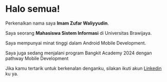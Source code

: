 # Halo semua! 

Perkenalkan nama saya **Imam Zufar Waliyyudin**.<br>

Saya seorang **Mahasiswa Sistem Informasi** di Universitas Brawijaya.<br>

Saya mempunyai minat tinggi dalam Android Mobile Development.<br>

Saya juga sedang menjalani program Bangkit Academy 2024 dengan pathway Mobile Development<br>

Jika kamu tertarik untuk berkenalan denganku, silakan ikuti akun [Linkedin](https://www.linkedin.com/in/imamzfr/) ku ya.
